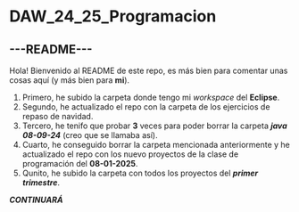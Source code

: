 # DAW_24_25_Programacion

## ---README---

Hola! Bienvenido al README de este repo, es más bien para comentar unas cosas aquí (y más bien para **mi**).

1. Primero, he subido la carpeta donde tengo mi *workspace* del **Eclipse**.
2. Segundo, he actualizado el repo con la carpeta de los ejercicios de repaso de navidad.
3. Tercero, he tenifo que probar **3** veces para poder borrar la carpeta ***java 08-09-24*** (creo que se llamaba así).
4. Cuarto, he conseguido borrar la carpeta mencionada anteriormente y he actualizado el repo con los nuevo proyectos
de la clase de programación del **08-01-2025**.
5. Qunito, he subido la carpeta con todos los proyectos del ***primer trimestre***.

***CONTINUARÁ***

